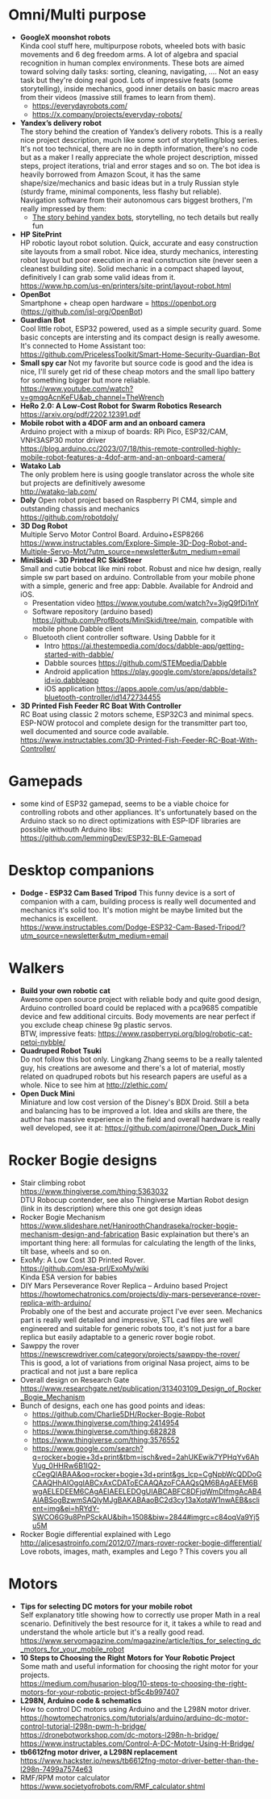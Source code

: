 # Omni/Multi purpose
- **GoogleX moonshot robots**  
  Kinda cool stuff here, multipurpose robots, wheeled bots with basic movements and 6 deg freedom arms. A lot of algebra and spacial recognition in human complex environments.
  These bots are aimed toward solving daily tasks: sorting, cleaning, navigating, .... Not an easy task but they're doing real good. Lots of impressive feats
  (some storytelling), inside mechanics, good inner details on basic macro areas from their videos (massive still frames to learn from them).  
  - https://everydayrobots.com/
  - https://x.company/projects/everyday-robots/
- **Yandex’s delivery robot**  
  The story behind the creation of Yandex’s delivery robots. This is a really nice project
  description, much like some sort of storytelling/blog series. It's not too technical, there are
  no in depth information, there's no code but as a maker I really appreciate the whole
  project description, missed steps, project iterations, trial and error stages and so on.
  The bot idea is heavily borrowed from Amazon Scout, it has the same shape/size/mechanics
  and basic ideas but in a truly Russian style (sturdy frame, minimal components, less flashy
  but reliable).  
  Navigation software from their autonomous cars biggest brothers, I'm really impressed by them:
  - [The story behind yandex bots](https://medium.com/yandex-self-driving-car/the-story-behind-the-creation-of-yandexs-delivery-robot-e07017940589),
  storytelling, no tech details but really fun
- **HP SitePrint**  
  HP robotic layout robot solution. Quick, accurate and easy construction site layouts from a small robot.
  Nice idea, sturdy mechanics, interesting robot layout but poor execution in a real construction site (never seen a cleanest building site).
  Solid mechanic in a compact shaped layout, definitively I can grab some valid ideas from it.  
  https://www.hp.com/us-en/printers/site-print/layout-robot.html
- **OpenBot**  
  Smartphone + cheap open hardware = https://openbot.org (https://github.com/isl-org/OpenBot)
- **Guardian Bot**  
  Cool little robot, ESP32 powered, used as a simple security guard. Some basic concepts are intersting and its compact design is really awesome.
  It's connected to Home Assistant too:  
  https://github.com/PricelessToolkit/Smart-Home-Security-Guardian-Bot
- **Small spy car**
  Not my favorite but source code is good and the idea is nice, I'll surely get rid of these cheap motors and the small lipo battery for something bigger
  but more reliable.  
  https://www.youtube.com/watch?v=gmqgAcnKeFU&ab_channel=TheWrench
- **HeRo 2.0: A Low-Cost Robot for Swarm Robotics Research**  
  https://arxiv.org/pdf/2202.12391.pdf
- **Mobile robot with a 4DOF arm and an onboard camera**  
  Arduino project with a mixup of boards: RPi Pico, ESP32/CAM, VNH3ASP30 motor driver  
  https://blog.arduino.cc/2023/07/18/this-remote-controlled-highly-mobile-robot-features-a-4dof-arm-and-an-onboard-camera/
- **Watako Lab**  
  The only problem here is using google translator across the whole site but projects are definitively awesome  
  http://watako-lab.com/
- **Doly**
  Open robot project based on Raspberry PI CM4, simple and outstanding chassis and mechanics  
  https://github.com/robotdoly/
- **3D Dog Robot**  
  Multiple Servo Motor Control Board. Arduino+ESP8266  
  https://www.instructables.com/Explore-Simple-3D-Dog-Robot-and-Multiple-Servo-Mot/?utm_source=newsletter&utm_medium=email
- **MiniSkidi - 3D Printed RC SkidSteer**  
  Small and cutie bobcat like mini robot. Robust and nice hw design, really simple sw part based 
  on arduino. Controllable from your mobile phone with a simple, generic and free app: Dabble. Available for Android and iOS.
  - Presentation video https://www.youtube.com/watch?v=3jgQ9fDi1nY
  - Software repository (arduino based) https://github.com/ProfBoots/MiniSkidi/tree/main, compatible with
    mobile phone Dabble client
  - Bluetooth client controller software. Using Dabble for it
    - Intro https://ai.thestempedia.com/docs/dabble-app/getting-started-with-dabble/
    - Dabble sources https://github.com/STEMpedia/Dabble
    - Android application https://play.google.com/store/apps/details?id=io.dabbleapp
    - iOS application https://apps.apple.com/us/app/dabble-bluetooth-controller/id1472734455
- **3D Printed Fish Feeder RC Boat With Controller**  
RC Boat using classic 2 motors scheme, ESP32C3 and minimal specs. ESP-NOW protocol and complete design for the
transmitter part too, well documented and source code available.  
https://www.instructables.com/3D-Printed-Fish-Feeder-RC-Boat-With-Controller/


# Gamepads
- some kind of ESP32 gamepad, seems to be a viable choice for controlling robots and other appliances. It's unfortunately based
  on the Arduino stack so no direct optimizations with ESP-IDF libraries are possible withouth Arduino libs:  
  https://github.com/lemmingDev/ESP32-BLE-Gamepad


# Desktop companions
- **Dodge - ESP32 Cam Based Tripod**
  This funny device is a  sort of companion with a cam, building process is really well documented and mechanics it's solid too. It's motion might be maybe
  limited but the mechanics is excellent.  
  https://www.instructables.com/Dodge-ESP32-Cam-Based-Tripod/?utm_source=newsletter&utm_medium=email

# Walkers
- **Build your own robotic cat**<br>
  Awesome open source project with reliable body and quite good design, Arduino controlled board could be replaced with a
  pca9685 compatible device and few additional circuits. Body movements are near perfect if you exclude cheap chinese 9g
  plastic servos.<br>
  BTW, impressive feats: https://www.raspberrypi.org/blog/robotic-cat-petoi-nybble/
- **Quadruped Robot Tsuki**<br>
  Do not follow this bot only. Lingkang Zhang seems to be a really talented guy, his creations are awesome and there's a lot of material, mostly related on quadruped robots but his research papers are useful as a whole. Nice to see him at http://zlethic.com/
- **Open Duck Mini**<br>
  Miniature and low cost version of the Disney's BDX Droid. Still a beta and balancing has to be
  improved a lot. Idea and skills are there, the author has massive experience in the field and
  overall hardware is really well developed, see it at: https://github.com/apirrone/Open_Duck_Mini


# Rocker Bogie designs
- Stair climbing robot  
  https://www.thingiverse.com/thing:5363032  
  DTU Robocup contender, see also Thingiverse Martian Robot design (link in its description) where this one got design ideas
- Rocker Bogie Mechanism  
  https://www.slideshare.net/HaniroothChandraseka/rocker-bogie-mechanism-design-and-fabrication
  Basic explaination but there's an important thing here: all formulas for calculating the length of the links, tilt base, wheels and so on.
- ExoMy: A Low Cost 3D Printed Rover.  
  https://github.com/esa-prl/ExoMy/wiki  
  Kinda ESA version for babies
- DIY Mars Perseverance Rover Replica – Arduino based Project  
  https://howtomechatronics.com/projects/diy-mars-perseverance-rover-replica-with-arduino/  
  Probably one of the best and accurate project I've ever seen. Mechanics part is really well detailed and impressive,
  STL cad files are well engineered and suitable for generic robots too, it's not just for a bare replica but easily
  adaptable to a generic rover bogie robot.
- Sawppy the rover  
  https://newscrewdriver.com/category/projects/sawppy-the-rover/  
  This is good, a lot of variations from original Nasa project, aims to be practical and not just a bare replica
- Overall design on Research Gate  
  https://www.researchgate.net/publication/313403109_Design_of_Rocker_Bogie_Mechanism
- Bunch of designs, each one has good points and ideas:  
  - https://github.com/Charlie5DH/Rocker-Bogie-Robot
  - https://www.thingiverse.com/thing:2414954
  - https://www.thingiverse.com/thing:682828
  - https://www.thingiverse.com/thing:3576552
  - https://www.google.com/search?q=rocker+bogie+3d+print&tbm=isch&ved=2ahUKEwik7YPHqYv6AhVug_0HHRw6B1IQ2-cCegQIABAA&oq=rocker+bogie+3d+print&gs_lcp=CgNpbWcQDDoGCAAQHhAIOggIABCxAxCDAToECAAQAzoFCAAQsQM6BAgAEEM6BwgAELEDEEM6CAgAEIAEELEDOgUIABCABFC8DFjqWmDIfmgAcAB4AIABSogBzwmSAQIyMJgBAKABAaoBC2d3cy13aXotaW1nwAEB&sclient=img&ei=hRYdY-SWCO6G9u8PnPSckAU&bih=1508&biw=2844#imgrc=c84oqVa9Yj5u5M
- Rocker Bogie differential explained with Lego  
  http://alicesastroinfo.com/2012/07/mars-rover-rocker-bogie-differential/  
  Love robots, images, math, examples and Lego ? This covers you all


# Motors
- **Tips for selecting DC motors for your mobile robot**  
  Self explanatory title showing how to correctly use proper Math in a real scenario. Definitively the best resource
  for it, it takes a while to read and understand the whole article but it's a really good read.  
  https://www.servomagazine.com/magazine/article/tips_for_selecting_dc_motors_for_your_mobile_robot
- **10 Steps to Choosing the Right Motors for Your Robotic Project**  
  Some math and useful information for choosing the right motor for your projects.  
  https://medium.com/husarion-blog/10-steps-to-choosing-the-right-motors-for-your-robotic-project-bf5c4b997407
- **L298N, Arduino code & schematics**  
  How to control DC motors using Arduino and the L298N motor driver.  
  https://howtomechatronics.com/tutorials/arduino/arduino-dc-motor-control-tutorial-l298n-pwm-h-bridge/  
  https://dronebotworkshop.com/dc-motors-l298n-h-bridge/  
  https://www.instructables.com/Control-A-DC-Mototr-Using-H-Bridge/
- **tb6612fng motor driver, a L298N replacement**  
  https://www.hackster.io/news/tb6612fng-motor-driver-better-than-the-l298n-7499a7574e63
- RMF/RPM motor calculator  
  https://www.societyofrobots.com/RMF_calculator.shtml
